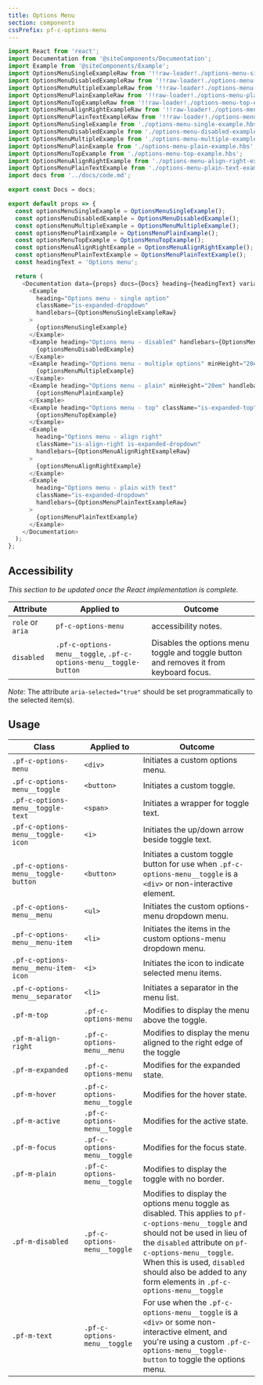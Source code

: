 ```yaml
---
title: Options Menu
section: components
cssPrefix: pf-c-options-menu
---
```


```js
import React from 'react';
import Documentation from '@siteComponents/Documentation';
import Example from '@siteComponents/Example';
import OptionsMenuSingleExampleRaw from '!!raw-loader!./options-menu-single-example.hbs';
import OptionsMenuDisabledExampleRaw from '!!raw-loader!./options-menu-disabled-example.hbs';
import OptionsMenuMultipleExampleRaw from '!!raw-loader!./options-menu-multiple-example.hbs';
import OptionsMenuPlainExampleRaw from '!!raw-loader!./options-menu-plain-example.hbs';
import OptionsMenuTopExampleRaw from '!!raw-loader!./options-menu-top-example.hbs';
import OptionsMenuAlignRightExampleRaw from '!!raw-loader!./options-menu-align-right-example.hbs';
import OptionsMenuPlainTextExampleRaw from '!!raw-loader!./options-menu-plain-text-example.hbs';
import OptionsMenuSingleExample from './options-menu-single-example.hbs';
import OptionsMenuDisabledExample from './options-menu-disabled-example.hbs';
import OptionsMenuMultipleExample from './options-menu-multiple-example.hbs';
import OptionsMenuPlainExample from './options-menu-plain-example.hbs';
import OptionsMenuTopExample from './options-menu-top-example.hbs';
import OptionsMenuAlignRightExample from './options-menu-align-right-example.hbs';
import OptionsMenuPlainTextExample from './options-menu-plain-text-example.hbs';
import docs from '../docs/code.md';

export const Docs = docs;

export default props => {
  const optionsMenuSingleExample = OptionsMenuSingleExample();
  const optionsMenuDisabledExample = OptionsMenuDisabledExample();
  const optionsMenuMultipleExample = OptionsMenuMultipleExample();
  const optionsMenuPlainExample = OptionsMenuPlainExample();
  const optionsMenuTopExample = OptionsMenuTopExample();
  const optionsMenuAlignRightExample = OptionsMenuAlignRightExample();
  const optionsMenuPlainTextExample = OptionsMenuPlainTextExample();
  const headingText = 'Options menu';

  return (
    <Documentation data={props} docs={Docs} heading={headingText} variablesRoot={variablesRoot}>
      <Example
        heading="Options menu - single option"
        className="is-expanded-dropdown"
        handlebars={OptionsMenuSingleExampleRaw}
      >
        {optionsMenuSingleExample}
      </Example>
      <Example heading="Options menu - disabled" handlebars={OptionsMenuDisabledExampleRaw}>
        {optionsMenuDisabledExample}
      </Example>
      <Example heading="Options menu - multiple options" minHeight="20em" handlebars={OptionsMenuMultipleExampleRaw}>
        {optionsMenuMultipleExample}
      </Example>
      <Example heading="Options menu - plain" minHeight="20em" handlebars={OptionsMenuPlainExampleRaw}>
        {optionsMenuPlainExample}
      </Example>
      <Example heading="Options menu - top" className="is-expanded-top" handlebars={OptionsMenuTopExampleRaw}>
        {optionsMenuTopExample}
      </Example>
      <Example
        heading="Options menu - align right"
        className="is-align-right is-expanded-dropdown"
        handlebars={OptionsMenuAlignRightExampleRaw}
      >
        {optionsMenuAlignRightExample}
      </Example>
      <Example
        heading="Options menu - plain with text"
        className="is-expanded-dropdown"
        handlebars={OptionsMenuPlainTextExampleRaw}
      >
        {optionsMenuPlainTextExample}
      </Example>
    </Documentation>
  );
};
```

## Accessibility

*This section to be updated once the React implementation is complete.*

| Attribute | Applied to | Outcome |
| -- | -- | -- |
| `role` or `aria` | `pf-c-options-menu` |  accessibility notes. |
| `disabled` | `.pf-c-options-menu__toggle`, `.pf-c-options-menu__toggle-button` | Disables the options menu toggle and toggle button and removes it from keyboard focus. |
*Note:* The attribute `aria-selected="true"` should be set programmatically to the selected item(s).

## Usage

| Class | Applied to | Outcome |
| -- | -- | -- |
| `.pf-c-options-menu` | `<div>` |  Initiates a custom options menu. |
| `.pf-c-options-menu__toggle` | `<button>` |  Initiates a custom toggle. |
| `.pf-c-options-menu__toggle-text` | `<span>` | Initiates a wrapper for toggle text.
| `.pf-c-options-menu__toggle-icon` | `<i>` | Initiates the up/down arrow beside toggle text. |
| `.pf-c-options-menu__toggle-button` | `<button>` | Initiates a custom toggle button for use when `.pf-c-options-menu__toggle` is a `<div>` or non-interactive element. |
| `.pf-c-options-menu__menu` | `<ul>` |  Initiates the custom options-menu dropdown menu. |
| `.pf-c-options-menu__menu-item` | `<li>` |  Initiates the items in the custom options-menu dropdown menu. |
| `.pf-c-options-menu__menu-item-icon` | `<i>` |  Initiates the icon to indicate selected menu items. |
| `.pf-c-options-menu__separator` | `<li>` | Initiates a separator in the menu list. |
| `.pf-m-top` | `.pf-c-options-menu` | Modifies to display the menu above the toggle. |
| `.pf-m-align-right` | `.pf-c-options-menu__menu` | Modifies to display the menu aligned to the right edge of the toggle |
| `.pf-m-expanded` | `.pf-c-options-menu` |  Modifies for the expanded state. |
| `.pf-m-hover` | `.pf-c-options-menu__toggle` | Modifies for the hover state. |
| `.pf-m-active` | `.pf-c-options-menu__toggle` | Modifies for the active state. |
| `.pf-m-focus` | `.pf-c-options-menu__toggle` | Modifies for the focus state. |
| `.pf-m-plain` | `.pf-c-options-menu__toggle` |  Modifies to display the toggle with no border. |
| `.pf-m-disabled` | `.pf-c-options-menu__toggle` | Modifies to display the options menu toggle as disabled. This applies to `pf-c-options-menu__toggle` and should not be used in lieu of the `disabled` attribute on `pf-c-options-menu__toggle`. When this is used, `disabled` should also be added to any form elements in `.pf-c-options-menu__toggle` |
| `.pf-m-text` | `.pf-c-options-menu__toggle` |  For use when the `.pf-c-options-menu__toggle` is a `<div>` or some non-interactive elment, and you're using a custom `.pf-c-options-menu__toggle-button` to toggle the options menu. |
